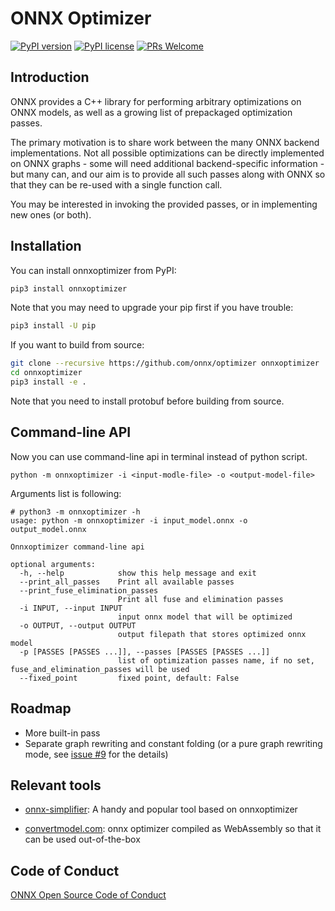 <!--- SPDX-License-Identifier: Apache-2.0 -->

# ONNX Optimizer

[![PyPI version](https://img.shields.io/pypi/v/onnxoptimizer.svg)](https://pypi.python.org/pypi/onnxoptimizer/)
[![PyPI license](https://img.shields.io/pypi/l/onnxoptimizer.svg)](https://pypi.python.org/pypi/onnxoptimizer/)
[![PRs Welcome](https://img.shields.io/badge/PRs-welcome-brightgreen.svg)](https://github.com/onnx/optimizer/pulls)

## Introduction

ONNX provides a C++ library for performing arbitrary optimizations on ONNX models, as well as a growing list of prepackaged optimization passes.

The primary motivation is to share work between the many ONNX backend implementations. Not all possible optimizations can be directly implemented on ONNX graphs - some will need additional backend-specific information - but many can, and our aim is to provide all such passes along with ONNX so that they can be re-used with a single function call.

You may be interested in invoking the provided passes, or in implementing new ones (or both).

## Installation

You can install onnxoptimizer from PyPI:

```bash
pip3 install onnxoptimizer
```

Note that you may need to upgrade your pip first if you have trouble:

```bash
pip3 install -U pip
```

If you want to build from source:

```bash
git clone --recursive https://github.com/onnx/optimizer onnxoptimizer
cd onnxoptimizer
pip3 install -e .
```

Note that you need to install protobuf before building from source.


## Command-line API
Now you can use command-line api in terminal instead of  python script.

```
python -m onnxoptimizer -i <input-modle-file> -o <output-model-file>
```

Arguments list is following:
```
# python3 -m onnxoptimizer -h
usage: python -m onnxoptimizer -i input_model.onnx -o output_model.onnx

Onnxoptimizer command-line api

optional arguments:
  -h, --help            show this help message and exit
  --print_all_passes    Print all available passes
  --print_fuse_elimination_passes
                        Print all fuse and elimination passes
  -i INPUT, --input INPUT
                        input onnx model that will be optimized
  -o OUTPUT, --output OUTPUT
                        output filepath that stores optimized onnx model
  -p [PASSES [PASSES ...]], --passes [PASSES [PASSES ...]]
                        list of optimization passes name, if no set, fuse_and_elimination_passes will be used
  --fixed_point         fixed point, default: False
```
## Roadmap

* More built-in pass
* Separate graph rewriting and constant folding (or a pure graph rewriting mode, see [issue #9](https://github.com/onnx/optimizer/issues/9) for the details)

## Relevant tools

* [onnx-simplifier](https://github.com/daquexian/onnx-simplifier): A handy and popular tool based on onnxoptimizer

* [convertmodel.com](https://convertmodel.com/#outputFormat=onnx&inputFormat=onnx): onnx optimizer compiled as WebAssembly so that it can be used out-of-the-box

## Code of Conduct

[ONNX Open Source Code of Conduct](https://onnx.ai/codeofconduct.html)
